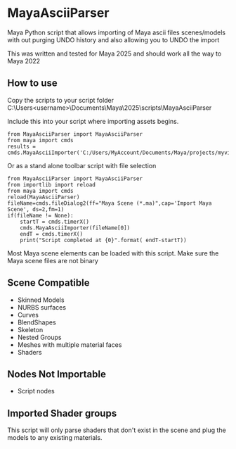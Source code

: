 # MayaAsciiParser
Maya Python script that allows importing of Maya ascii files scenes/models with out purging UNDO history and also allowing you to UNDO the import

This was written and tested for Maya 2025 and should work all the way to Maya 2022

## How to use

Copy the scripts to your script folder C:\Users\<username>\Documents\Maya\2025\scripts\MayaAsciiParser

Include this into your script where importing assets begins.
```
from MayaAsciiParser import MayaAsciiParser
from maya import cmds
results = cmds.MayaAsciiImporter('C:/Users/MyAccount/Documents/Maya/projects/myvideogameproject/scenes/cube.ma')
```
Or as a stand alone toolbar script with file selection
```
from MayaAsciiParser import MayaAsciiParser
from importlib import reload
from maya import cmds
reload(MayaAsciiParser)
fileName=cmds.fileDialog2(ff="Maya Scene (*.ma)",cap='Import Maya Scene', ds=2,fm=1)
if(fileName != None):
    startT = cmds.timerX()
    cmds.MayaAsciiImporter(fileName[0])
    endT = cmds.timerX()
    print("Script completed at {0}".format( endT-startT))
```

Most Maya scene elements can be loaded with this script. Make sure the Maya scene files are not binary 

## Scene Compatible
- Skinned Models
- NURBS surfaces
- Curves
- BlendShapes
- Skeleton
- Nested Groups
- Meshes with multiple material faces
- Shaders

## Nodes Not Importable
- Script nodes

## Imported Shader groups
This script will only parse shaders that don't exist in the scene and plug the models to any existing materials.
